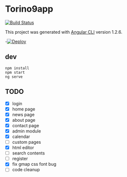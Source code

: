 # Torino9app

[![Build Status](https://travis-ci.org/taliento/torino9.svg?branch=master)](https://travis-ci.org/taliento/torino9)

This project was generated with [Angular CLI](https://github.com/angular/angular-cli) version 1.2.6.

-[![Deploy](https://www.herokucdn.com/deploy/button.svg)](https://heroku.com/deploy)


## dev

```
npm install
npm start
ng serve
```

## TODO

- [x] login
- [x] home page
- [x] news page
- [x] about page
- [x] contact page
- [x] admin module
- [x] calendar
- [ ] custom pages
- [x] html editor
- [ ] search contents
- [ ] register
- [x] fix gmap css font bug
- [ ] code cleanup
